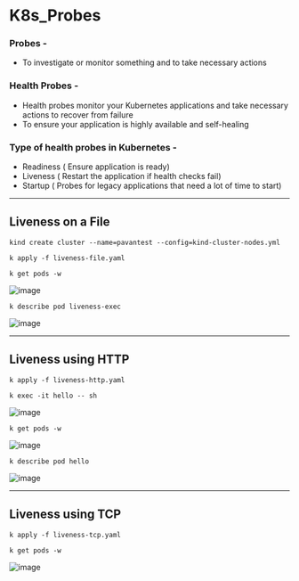 # K8s_Probes

### Probes -
- To investigate or monitor something and to take necessary actions

### Health Probes -
- Health probes monitor your Kubernetes applications and take necessary actions to recover from failure
- To ensure your application is highly available and self-healing

### Type of health probes in Kubernetes -
- Readiness ( Ensure application is ready)
- Liveness ( Restart the application if health checks fail)
- Startup ( Probes for legacy applications that need a lot of time to start)

---
## Liveness on a File

`kind create cluster --name=pavantest --config=kind-cluster-nodes.yml` 

`k apply -f liveness-file.yaml`

`k get pods -w`

![image](https://github.com/user-attachments/assets/d92032be-b14b-414b-a5a6-c19f76a568b6)

`k describe pod liveness-exec`

![image](https://github.com/user-attachments/assets/a0b75b00-9cfc-46b5-8d84-7de0cd02db5f)

---

## Liveness using HTTP

`k apply -f liveness-http.yaml`

`k exec -it hello -- sh`

![image](https://github.com/user-attachments/assets/c4773245-c247-4f00-884f-406a32989cf6)

`k get pods -w`

![image](https://github.com/user-attachments/assets/0a411981-b6c6-483b-a0f2-946d2048ac87)

`k describe pod hello`

![image](https://github.com/user-attachments/assets/95054c9b-111e-4d60-9102-6358d080f072)

---

## Liveness using TCP


`k apply -f liveness-tcp.yaml`

`k get pods -w`

![image](https://github.com/user-attachments/assets/610d1b10-c075-4c6f-8853-f67272616af5)

